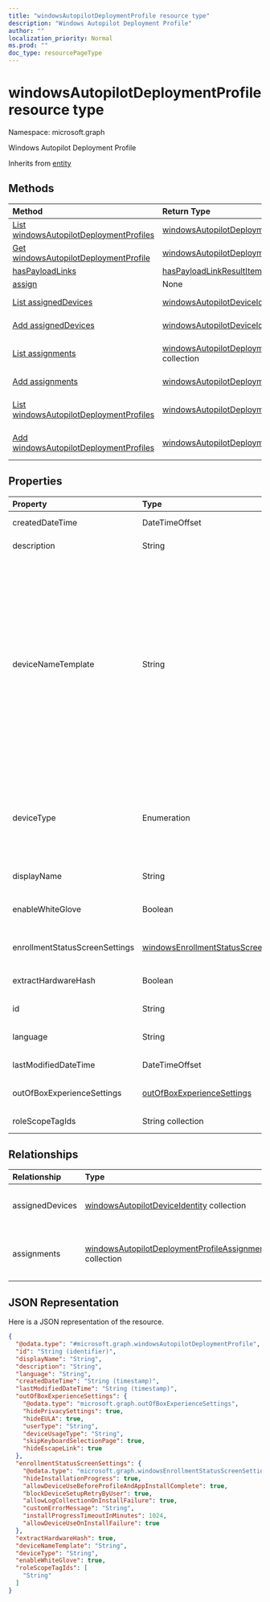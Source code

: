 ```yaml
---
title: "windowsAutopilotDeploymentProfile resource type"
description: "Windows Autopilot Deployment Profile"
author: ""
localization_priority: Normal
ms.prod: ""
doc_type: resourcePageType
---
```


# windowsAutopilotDeploymentProfile resource type


Namespace: microsoft.graph

Windows Autopilot Deployment Profile


Inherits from [entity](../resources/entity.md)

## Methods
|Method|Return Type|Description|
|:---|:---|:---|
|[List windowsAutopilotDeploymentProfiles](../api/windowsautopilotdeploymentprofile-list.md)|[windowsAutopilotDeploymentProfile](../resources/windowsautopilotdeploymentprofile.md) collection|List properties and relationships of the [windowsAutopilotDeploymentProfile](../resources/windowsautopilotdeploymentprofile.md) objects.|
|[Get windowsAutopilotDeploymentProfile](../api/windowsautopilotdeploymentprofile-get.md)|[windowsAutopilotDeploymentProfile](../resources/windowsautopilotdeploymentprofile.md)|Read properties and relationships of the [windowsAutopilotDeploymentProfile](../resources/windowsautopilotdeploymentprofile.md) object.|
|[hasPayloadLinks](../api/windowsautopilotdeploymentprofile-haspayloadlinks.md)|[hasPayloadLinkResultItem](../resources/haspayloadlinkresultitem.md) collection||
|[assign](../api/windowsautopilotdeploymentprofile-assign.md)|None||
|[List assignedDevices](../api/windowsautopilotdeploymentprofile-list-assigneddevices.md)|[windowsAutopilotDeviceIdentity](../resources/windowsautopilotdeviceidentity.md) collection|Get the windowsAutopilotDeviceIdentities from the assignedDevices navigation property.|
|[Add assignedDevices](../api/windowsautopilotdeploymentprofile-post-assigneddevices.md)|[windowsAutopilotDeviceIdentity](../resources/windowsautopilotdeviceidentity.md)|Add assignedDevices by posting to the assignedDevices collection.|
|[List assignments](../api/windowsautopilotdeploymentprofile-list-assignments.md)|[windowsAutopilotDeploymentProfileAssignment](../resources/windowsautopilotdeploymentprofileassignment.md) collection|Get the windowsAutopilotDeploymentProfileAssignments from the assignments navigation property.|
|[Add assignments](../api/windowsautopilotdeploymentprofile-post-assignments.md)|[windowsAutopilotDeploymentProfileAssignment](../resources/windowsautopilotdeploymentprofileassignment.md)|Add assignments by posting to the assignments collection.|
|[List windowsAutopilotDeploymentProfiles](../api/intune-devices-devicemanagement-list-windowsautopilotdeploymentprofiles.md)|[windowsAutopilotDeploymentProfile](../resources/windowsautopilotdeploymentprofile.md) collection|Get the windowsAutopilotDeploymentProfiles from the windowsAutopilotDeploymentProfiles navigation property.|
|[Add windowsAutopilotDeploymentProfiles](../api/intune-devices-devicemanagement-post-windowsautopilotdeploymentprofiles.md)|[windowsAutopilotDeploymentProfile](../resources/windowsautopilotdeploymentprofile.md)|Add windowsAutopilotDeploymentProfiles by posting to the windowsAutopilotDeploymentProfiles collection.|

## Properties
|Property|Type|Description|
|:---|:---|:---|
|createdDateTime|DateTimeOffset|Profile creation time|
|description|String|Description of the profile|
|deviceNameTemplate|String|The template used to name the AutoPilot Device. This can be a custom text and can also contain either the serial number of the device, or a randomly generated number. The total length of the text generated by the template can be no more than 15 characters.|
|deviceType|Enumeration|The AutoPilot device type that this profile is applicable to. Possible values are: `windowsPc`, `surfaceHub2`.|
|displayName|String|Name of the profile|
|enableWhiteGlove|Boolean|Enable Autopilot White Glove for the profile.|
|enrollmentStatusScreenSettings|[windowsEnrollmentStatusScreenSettings](../resources/windowsenrollmentstatusscreensettings.md)|Enrollment status screen setting|
|extractHardwareHash|Boolean|HardwareHash Extraction for the profile|
|id|String| Inherited from [entity](../resources/entity.md)|
|language|String|Language configured on the device|
|lastModifiedDateTime|DateTimeOffset|Profile last modified time|
|outOfBoxExperienceSettings|[outOfBoxExperienceSettings](../resources/outofboxexperiencesettings.md)|Out of box experience setting|
|roleScopeTagIds|String collection|Scope tags for the profile.|

## Relationships
|Relationship|Type|Description|
|:---|:---|:---|
|assignedDevices|[windowsAutopilotDeviceIdentity](../resources/windowsautopilotdeviceidentity.md) collection|The list of assigned devices for the profile.|
|assignments|[windowsAutopilotDeploymentProfileAssignment](../resources/windowsautopilotdeploymentprofileassignment.md) collection|The list of group assignments for the profile.|

## JSON Representation
Here is a JSON representation of the resource.
<!-- {
  "blockType": "resource",
  "keyProperty": "id",
  "@odata.type": "microsoft.graph.windowsAutopilotDeploymentProfile",
  "baseType": "microsoft.graph.entity",
  "openType": false
}
-->
``` json
{
  "@odata.type": "#microsoft.graph.windowsAutopilotDeploymentProfile",
  "id": "String (identifier)",
  "displayName": "String",
  "description": "String",
  "language": "String",
  "createdDateTime": "String (timestamp)",
  "lastModifiedDateTime": "String (timestamp)",
  "outOfBoxExperienceSettings": {
    "@odata.type": "microsoft.graph.outOfBoxExperienceSettings",
    "hidePrivacySettings": true,
    "hideEULA": true,
    "userType": "String",
    "deviceUsageType": "String",
    "skipKeyboardSelectionPage": true,
    "hideEscapeLink": true
  },
  "enrollmentStatusScreenSettings": {
    "@odata.type": "microsoft.graph.windowsEnrollmentStatusScreenSettings",
    "hideInstallationProgress": true,
    "allowDeviceUseBeforeProfileAndAppInstallComplete": true,
    "blockDeviceSetupRetryByUser": true,
    "allowLogCollectionOnInstallFailure": true,
    "customErrorMessage": "String",
    "installProgressTimeoutInMinutes": 1024,
    "allowDeviceUseOnInstallFailure": true
  },
  "extractHardwareHash": true,
  "deviceNameTemplate": "String",
  "deviceType": "String",
  "enableWhiteGlove": true,
  "roleScopeTagIds": [
    "String"
  ]
}
```


